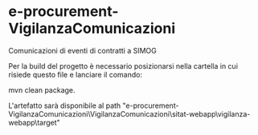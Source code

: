 # e-procurement-VigilanzaComunicazioni
Comunicazioni di eventi di contratti a SIMOG

Per la build del progetto è necessario posizionarsi nella cartella in cui risiede questo file e lanciare il comando:

mvn clean package.

L'artefatto sarà disponibile al path "e-procurement-VigilanzaComunicazioni\VigilanzaComunicazioni\sitat-webapp\vigilanza-webapp\target"